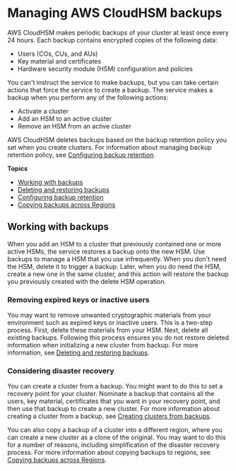 # Managing AWS CloudHSM backups<a name="manage-backups"></a>

 AWS CloudHSM makes periodic backups of your cluster at least once every 24 hours\. Each backup contains encrypted copies of the following data: 
+ Users \(COs, CUs, and AUs\)
+ Key material and certificates
+ Hardware security module \(HSM\) configuration and policies

 You can't instruct the service to make backups, but you can take certain actions that force the service to create a backup\. The service makes a backup when you perform any of the following actions:
+ Activate a cluster
+ Add an HSM to an active cluster
+ Remove an HSM from an active cluster

AWS CloudHSM deletes backups based on the backup retention policy you set when you create clusters\. For information about managing backup retention policy, see [Configuring backup retention](manage-backup-retention.md)\.

**Topics**
+ [Working with backups](#backups-using)
+ [Deleting and restoring backups](delete-restore-backup.md)
+ [Configuring backup retention](manage-backup-retention.md)
+ [Copying backups across Regions](copy-backup-to-region.md)

## Working with backups<a name="backups-using"></a>

 When you add an HSM to a cluster that previously contained one or more active HSMs, the service restores a backup onto the new HSM\. Use backups to manage a HSM that you use infrequently\. When you don't need the HSM, delete it to trigger a backup\. Later, when you do need the HSM, create a new one in the same cluster, and this action will restore the backup you previously created with the delete HSM operation\. 

### Removing expired keys or inactive users<a name="permenantly-remove-backups"></a>

 You may want to remove unwanted cryptographic materials from your environment such as expired keys or inactive users\. This is a two\-step process\. First, delete these materials from your HSM\. Next, delete all existing backups\. Following this process ensures you do not restore deleted information when initializing a new cluster from backup\. For more information, see [Deleting and restoring backups](delete-restore-backup.md)\. 

### Considering disaster recovery<a name="recovery-backups"></a>

 You can create a cluster from a backup\. You might want to do this to set a recovery point for your cluster\. Nominate a backup that contains all the users, key material, certificates that you want in your recovery point, and then use that backup to create a new cluster\. For more information about creating a cluster from a backup, see [Creating clusters from backups](create-cluster-from-backup.md)\. 

 You can also copy a backup of a cluster into a different region, where you can create a new cluster as a clone of the original\. You may want to do this for a number of reasons, including simplification of the disaster recovery process\. For more information about copying backups to regions, see [Copying backups across Regions](copy-backup-to-region.md)\. 